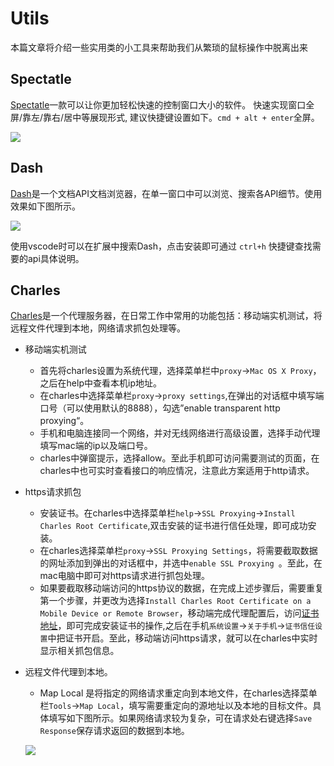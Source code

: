 # Utils

本篇文章将介绍一些实用类的小工具来帮助我们从繁琐的鼠标操作中脱离出来

## Spectatle

[Spectatle](https://www.spectacleapp.com/)一款可以让你更加轻松快速的控制窗口大小的软件。
快速实现窗口全屏/靠左/靠右/居中等展现形式, 建议快捷键设置如下。`cmd + alt + enter`全屏。

![](https://gw.alicdn.com/tfs/TB1ESaBXG67gK0jSZFHXXa9jVXa-1224-1066.jpg)

## Dash

[Dash](https://kapeli.com/dash)是一个文档API文档浏览器，在单一窗口中可以浏览、搜索各API细节。使用效果如下图所示。

![](https://img.alicdn.com/tfs/TB1xPgeXNv1gK0jSZFFXXb0sXXa-1820-1206.png)

使用vscode时可以在扩展中搜索Dash，点击安装即可通过 `ctrl+h` 快捷键查找需要的api具体说明。

## Charles

[Charles](https://www.charlesproxy.com)是一个代理服务器，在日常工作中常用的功能包括：移动端实机测试，将远程文件代理到本地，网络请求抓包处理等。

- 移动端实机测试
  - 首先将charles设置为系统代理，选择菜单栏中`proxy`->`Mac OS X Proxy`，之后在help中查看本机ip地址。
  - 在charles中选择菜单栏`proxy`->`proxy settings`,在弹出的对话框中填写端口号（可以使用默认的8888），勾选”enable transparent http proxying“。
  - 手机和电脑连接同一个网络，并对无线网络进行高级设置，选择手动代理填写mac端的ip以及端口号。
  - charles中弹窗提示，选择allow。至此手机即可访问需要测试的页面，在charles中也可实时查看接口的响应情况，注意此方案适用于http请求。
- https请求抓包
  - 安装证书。在charles中选择菜单栏`help`->`SSL Proxying`->`Install Charles Root Certificate`,双击安装的证书进行信任处理，即可成功安装。
  - 在charles选择菜单栏`proxy`->`SSL Proxying Settings`，将需要截取数据的网址添加到弹出的对话框中，并选中`enable SSL Proxying `。至此，在mac电脑中即可对https请求进行抓包处理。
  - 如果要截取移动端访问的https协议的数据，在完成上述步骤后，需要重复第一个步骤，并更改为选择`Install Charles Root Certificate on a Mobile Device or Remote Browser`，移动端完成代理配置后，访问[证书地址](http://charlesproxy.com/getssl)，即可完成安装证书的操作,之后在手机`系统设置`->`关于手机`->`证书信任设置`中把证书开启。至此，移动端访问https请求，就可以在charles中实时显示相关抓包信息。
- 远程文件代理到本地。
  - Map Local 是将指定的网络请求重定向到本地文件，在charles选择菜单栏`Tools`->`Map Local`，填写需要重定向的源地址以及本地的目标文件。具体填写如下图所示。如果网络请求较为复杂，可在请求处右键选择`Save Response`保存请求返回的数据到本地。

  ![](https://img.alicdn.com/tfs/TB1vFEjXYr1gK0jSZFDXXb9yVXa-924-812.png)